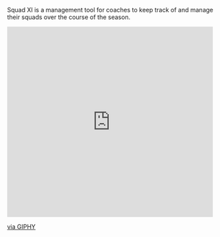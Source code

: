 Squad XI is a management tool for coaches to keep track of and manage their squads over the course of the season.

<iframe src="https://giphy.com/embed/3o7qDMlVquZI1axqQ8" width="480" height="446" frameBorder="0" class="giphy-embed" allowFullScreen></iframe><p><a href="https://giphy.com/gifs/3o7qDMlVquZI1axqQ8">via GIPHY</a></p>
